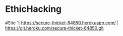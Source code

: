 # EthicHacking

#Site 1: 
https://secure-thicket-64850.herokuapp.com/
 | https://git.heroku.com/secure-thicket-64850.git